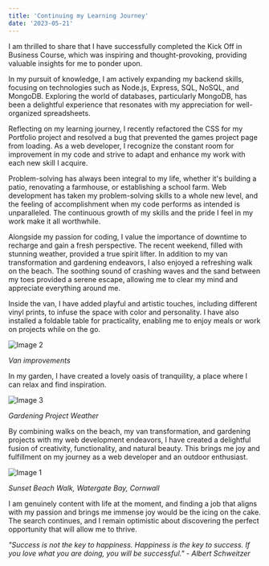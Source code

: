 ```yaml
---
title: 'Continuing my Learning Journey'
date: '2023-05-21'
---
```


I am thrilled to share that I have successfully completed the Kick Off in Business Course, which was inspiring and thought-provoking, providing valuable insights for me to ponder upon.

In my pursuit of knowledge, I am actively expanding my backend skills, focusing on technologies such as Node.js, Express, SQL, NoSQL, and MongoDB. Exploring the world of databases, particularly MongoDB, has been a delightful experience that resonates with my appreciation for well-organized spreadsheets.

Reflecting on my learning journey, I recently refactored the CSS for my Portfolio project and resolved a bug that prevented the games project page from loading. As a web developer, I recognize the constant room for improvement in my code and strive to adapt and enhance my work with each new skill I acquire.

Problem-solving has always been integral to my life, whether it's building a patio, renovating a farmhouse, or establishing a school farm. Web development has taken my problem-solving skills to a whole new level, and the feeling of accomplishment when my code performs as intended is unparalleled. The continuous growth of my skills and the pride I feel in my work make it all worthwhile.

Alongside my passion for coding, I value the importance of downtime to recharge and gain a fresh perspective. The recent weekend, filled with stunning weather, provided a true spirit lifter. In addition to my van transformation and gardening endeavors, I also enjoyed a refreshing walk on the beach. The soothing sound of crashing waves and the sand between my toes provided a serene escape, allowing me to clear my mind and appreciate everything around me.

Inside the van, I have added playful and artistic touches, including different vinyl prints, to infuse the space with color and personality. I have also installed a foldable table for practicality, enabling me to enjoy meals or work on projects while on the go.

![Image 2](/images/IMG_2566.jpeg)

*Van improvements*

In my garden, I have created a lovely oasis of tranquility, a place where I can relax and find inspiration.

![Image 3](/images/IMG_2568.jpeg)

*Gardening Project Weather*

By combining walks on the beach, my van transformation, and gardening projects with my web development endeavors, I have created a delightful fusion of creativity, functionality, and natural beauty. This brings me joy and fulfillment on my journey as a web developer and an outdoor enthusiast.

![Image 1](/images/IMG_2481.jpeg)

*Sunset Beach Walk, Watergate Bay, Cornwall*

I am genuinely content with life at the moment, and finding a job that aligns with my passion and brings me immense joy would be the icing on the cake. The search continues, and I remain optimistic about discovering the perfect opportunity that will allow me to thrive.

_"Success is not the key to happiness. Happiness is the key to success. If you love what you are doing, you will be successful." - Albert Schweitzer_
